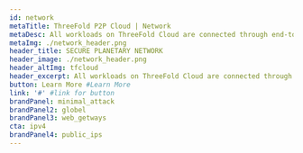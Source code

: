```yaml
---
id: network
metaTitle: ThreeFold P2P Cloud | Network
metaDesc: All workloads on ThreeFold Cloud are connected through end-to-end encryption using private tunnels or a next-generation public routing protocol.
metaImg: ./network_header.png
header_title: SECURE PLANETARY NETWORK
header_image: ./network_header.png
header_altImg: tfcloud
header_excerpt: All workloads on ThreeFold Cloud are connected through end-to-end encryption using private tunnels or a next-generation public routing protocol.
button: Learn More #Learn More
link: '#' #link for button
brandPanel: minimal_attack
brandPanel2: globel
brandPanel3: web_getways
cta: ipv4
brandPanel4: public_ips
---
```

